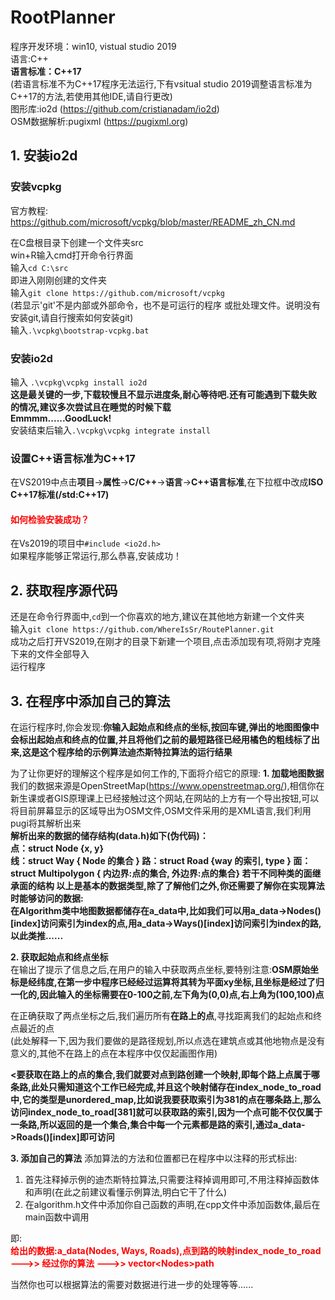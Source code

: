 # RootPlanner
程序开发环境：win10, vistual studio 2019        
语言:C++        
**语言标准：C++17**     
(若语言标准不为C\+\+17程序无法运行,下有vsitual studio 2019调整语言标准为C\+\+17的方法,若使用其他IDE,请自行更改)     
图形库:io2d (https://github.com/cristianadam/io2d)     
OSM数据解析:pugixml (https://pugixml.org)       
## 1. 安装io2d      
### 安装vcpkg     
官方教程:        
https://github.com/microsoft/vcpkg/blob/master/README_zh_CN.md     

在C盘根目录下创建一个文件夹src      
win+R输入cmd打开命令行界面   
输入`cd C:\src`     
即进入刚刚创建的文件夹      
输入`git clone https://github.com/microsoft/vcpkg`      
(若显示'git'不是内部或外部命令，也不是可运行的程序
或批处理文件。说明没有安装git,请自行搜索如何安装git)        
输入`.\vcpkg\bootstrap-vcpkg.bat`       
### 安装io2d
输入 `.\vcpkg\vcpkg install io2d`       
**这是最关键的一步,下载较慢且不显示进度条,耐心等待吧.还有可能遇到下载失败的情况,建议多次尝试且在睡觉的时候下载**       
**Emmmm......GoodLuck!**        
安装结束后输入`.\vcpkg\vcpkg integrate install`     
### 设置C++语言标准为C\+\+17
在VS2019中点击**项目**->**属性**->**C/C++**->**语言**->**C++语言标准**,在下拉框中改成**ISO C++17标准(/std:C\+\+17)**        
#### **<font color=red>如何检验安装成功？</font>**       
在Vs2019的项目中`#include <io2d.h>`     
如果程序能够正常运行,那么恭喜,安装成功！
## 2. 获取程序源代码
还是在命令行界面中,`cd`到一个你喜欢的地方,建议在其他地方新建一个文件夹      
输入`git clone https://github.com/WhereIsSr/RoutePlanner.git`       
成功之后打开VS2019,在刚才的目录下新建一个项目,点击添加现有项,将刚才克隆下来的文件全部导入       
运行程序        
## 3. 在程序中添加自己的算法
在运行程序时,你会发现:**你输入起始点和终点的坐标,按回车键,弹出的地图图像中会标出起始点和终点的位置,并且将他们之前的最短路径已经用橘色的粗线标了出来,这是这个程序给的示例算法迪杰斯特拉算法的运行结果**       

为了让你更好的理解这个程序是如何工作的,下面将介绍它的原理:
**1. 加载地图数据**       
我们的数据来源是OpenStreetMap(https://www.openstreetmap.org/),相信你在新生课或者GIS原理课上已经接触过这个网站,在网站的上方有一个导出按钮,可以将目前屏幕显示的区域导出为OSM文件,OSM文件采用的是XML语言,我们利用pugi将其解析出来      
**解析出来的数据的储存结构(data.h)如下(伪代码)：  
点：struct Node {x, y}   
线：struct Way { Node 的集合 }
路：struct Road {way 的索引, type }
面：struct Multipolygon { 内边界:点的集合, 外边界:点的集合}
若干不同种类的面继承面的结构
以上是基本的数据类型,除了了解他们之外,你还需要了解你在实现算法时能够访问的数据:     
在Algorithm类中地图数据都储存在a_data中,比如我们可以用a_data->Nodes()[index]访问索引为index的点,用a_data->Ways()[index]访问索引为index的路,以此类推......**

**2. 获取起始点和终点坐标**     
在输出了提示了信息之后,在用户的输入中获取两点坐标,要特别注意:**OSM原始坐标是经纬度,在第一步中程序已经经过运算将其转为平面xy坐标,且坐标是经过了归一化的,因此输入的坐标需要在0-100之前,左下角为(0,0)点,右上角为(100,100)点**   

在正确获取了两点坐标之后,我们遍历所有**在路上的点**,寻找距离我们的起始点和终点最近的点      
(此处解释一下,因为我们要做的是路径规划,所以点选在建筑点或其他地物点是没有意义的,其他不在路上的点在本程序中仅仅起画图作用)       

**<要获取在路上的点的集合,我们就要对点到路创建一个映射,即每个路上点属于哪条路,此处只需知道这个工作已经完成,并且这个映射储存在index_node_to_road中,它的类型是unordered_map,比如说我要获取索引为381的点在哪条路上,那么访问index_node_to_road[381]就可以获取路的索引,因为一个点可能不仅仅属于一条路,所以返回的是一个集合,集合中每一个元素都是路的索引,通过a_data->Roads()[index]即可访问**

**3. 添加自己的算法**
添加算法的方法和位置都已在程序中以注释的形式标出:
1. 首先注释掉示例的迪杰斯特拉算法,只需要注释掉调用即可,不用注释掉函数体和声明(在此之前建议看懂示例算法,明白它干了什么)
2. 在algorithm.h文件中添加你自己函数的声明,在cpp文件中添加函数体,最后在main函数中调用

即:     
**<font color=red>给出的数据:a_data(Nodes, Ways, Roads),点到路的映射index_node_to_road  --->>  经过你的算法  --->> vector\<Nodes\>path</font>**

当然你也可以根据算法的需要对数据进行进一步的处理等等......
